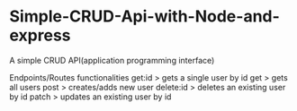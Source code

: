 # Simple-CRUD-Api-with-Node-and-express

A simple CRUD  API(application programming interface) 

Endpoints/Routes functionalities
get:id > gets a single user by id
get > gets all users
post > creates/adds new user
delete:id > deletes an existing user by id
patch > updates an existing user by id
